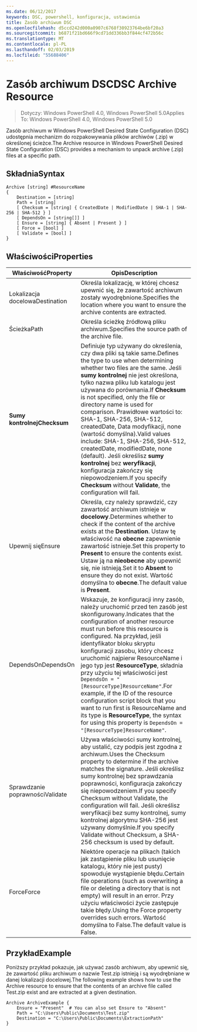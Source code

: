 ```yaml
---
ms.date: 06/12/2017
keywords: DSC, powershell, konfiguracja, ustawienia
title: Zasób archiwum DSC
ms.openlocfilehash: d5ccd242d000a0907c6768f30923764be6bf20a3
ms.sourcegitcommit: b6871f21bd666f9cd71dd336bb3f844cf472b56c
ms.translationtype: MT
ms.contentlocale: pl-PL
ms.lasthandoff: 02/03/2019
ms.locfileid: "55688406"
---
```

# <a name="dsc-archive-resource"></a><span data-ttu-id="87fcc-103">Zasób archiwum DSC</span><span class="sxs-lookup"><span data-stu-id="87fcc-103">DSC Archive Resource</span></span>

> <span data-ttu-id="87fcc-104">Dotyczy: Windows PowerShell 4.0, Windows PowerShell 5.0</span><span class="sxs-lookup"><span data-stu-id="87fcc-104">Applies To: Windows PowerShell 4.0, Windows PowerShell 5.0</span></span>

<span data-ttu-id="87fcc-105">Zasób archiwum w Windows PowerShell Desired State Configuration (DSC) udostępnia mechanizm do rozpakowywania plików archiwów (.zip) w określonej ścieżce.</span><span class="sxs-lookup"><span data-stu-id="87fcc-105">The Archive resource in Windows PowerShell Desired State Configuration (DSC) provides a mechanism to unpack archive (.zip) files at a specific path.</span></span>

## <a name="syntax"></a><span data-ttu-id="87fcc-106">Składnia</span><span class="sxs-lookup"><span data-stu-id="87fcc-106">Syntax</span></span>
```MOF
Archive [string] #ResourceName
{
    Destination = [string]
    Path = [string]
    [ Checksum = [string] { CreatedDate | ModifiedDate | SHA-1 | SHA-256 | SHA-512 } ]
    [ DependsOn = [string[]] ]
    [ Ensure = [string] { Absent | Present } ]
    [ Force = [bool] ]
    [ Validate = [bool] ]
}
```

## <a name="properties"></a><span data-ttu-id="87fcc-107">Właściwości</span><span class="sxs-lookup"><span data-stu-id="87fcc-107">Properties</span></span>

|  <span data-ttu-id="87fcc-108">Właściwość</span><span class="sxs-lookup"><span data-stu-id="87fcc-108">Property</span></span>  |  <span data-ttu-id="87fcc-109">Opis</span><span class="sxs-lookup"><span data-stu-id="87fcc-109">Description</span></span>   |
|---|---|
| <span data-ttu-id="87fcc-110">Lokalizacja docelowa</span><span class="sxs-lookup"><span data-stu-id="87fcc-110">Destination</span></span>| <span data-ttu-id="87fcc-111">Określa lokalizację, w której chcesz upewnić się, że zawartość archiwum zostały wyodrębnione.</span><span class="sxs-lookup"><span data-stu-id="87fcc-111">Specifies the location where you want to ensure the archive contents are extracted.</span></span>|
| <span data-ttu-id="87fcc-112">Ścieżka</span><span class="sxs-lookup"><span data-stu-id="87fcc-112">Path</span></span>| <span data-ttu-id="87fcc-113">Określa ścieżkę źródłową pliku archiwum.</span><span class="sxs-lookup"><span data-stu-id="87fcc-113">Specifies the source path of the archive file.</span></span>|
| <span data-ttu-id="87fcc-114">__Sumy kontrolnej__</span><span class="sxs-lookup"><span data-stu-id="87fcc-114">__Checksum__</span></span>| <span data-ttu-id="87fcc-115">Definiuje typ używany do określenia, czy dwa pliki są takie same.</span><span class="sxs-lookup"><span data-stu-id="87fcc-115">Defines the type to use when determining whether two files are the same.</span></span> <span data-ttu-id="87fcc-116">Jeśli __sumy kontrolnej__ nie jest określona, tylko nazwa pliku lub katalogu jest używana do porównania.</span><span class="sxs-lookup"><span data-stu-id="87fcc-116">If __Checksum__ is not specified, only the file or directory name is used for comparison.</span></span> <span data-ttu-id="87fcc-117">Prawidłowe wartości to: SHA-1, SHA-256, SHA-512, createdDate, Data modyfikacji, none (wartość domyślna).</span><span class="sxs-lookup"><span data-stu-id="87fcc-117">Valid values include: SHA-1, SHA-256, SHA-512, createdDate, modifiedDate, none (default).</span></span> <span data-ttu-id="87fcc-118">Jeśli określisz __sumy kontrolnej__ bez __weryfikacji__, konfiguracja zakończy się niepowodzeniem.</span><span class="sxs-lookup"><span data-stu-id="87fcc-118">If you specify __Checksum__ without __Validate__, the configuration will fail.</span></span>|
| <span data-ttu-id="87fcc-119">Upewnij się</span><span class="sxs-lookup"><span data-stu-id="87fcc-119">Ensure</span></span>| <span data-ttu-id="87fcc-120">Określa, czy należy sprawdzić, czy zawartość archiwum istnieje w __docelowy__.</span><span class="sxs-lookup"><span data-stu-id="87fcc-120">Determines whether to check if the content of the archive exists at the __Destination__.</span></span> <span data-ttu-id="87fcc-121">Ustaw tę właściwość na __obecne__ zapewnienie zawartość istnieje.</span><span class="sxs-lookup"><span data-stu-id="87fcc-121">Set this property to __Present__ to ensure the contents exist.</span></span> <span data-ttu-id="87fcc-122">Ustaw ją na __nieobecne__ aby upewnić się, nie istnieją.</span><span class="sxs-lookup"><span data-stu-id="87fcc-122">Set it to __Absent__ to ensure they do not exist.</span></span> <span data-ttu-id="87fcc-123">Wartość domyślna to __obecne__.</span><span class="sxs-lookup"><span data-stu-id="87fcc-123">The default value is __Present__.</span></span>|
| <span data-ttu-id="87fcc-124">DependsOn</span><span class="sxs-lookup"><span data-stu-id="87fcc-124">DependsOn</span></span> | <span data-ttu-id="87fcc-125">Wskazuje, że konfiguracji inny zasób, należy uruchomić przed ten zasób jest skonfigurowany.</span><span class="sxs-lookup"><span data-stu-id="87fcc-125">Indicates that the configuration of another resource must run before this resource is configured.</span></span> <span data-ttu-id="87fcc-126">Na przykład, jeśli identyfikator bloku skryptu konfiguracji zasobu, który chcesz uruchomić najpierw ResourceName i jego typ jest __ResourceType__, składnia przy użyciu tej właściwości jest `DependsOn = "[ResourceType]ResourceName"`.</span><span class="sxs-lookup"><span data-stu-id="87fcc-126">For example, if the ID of the resource configuration script block that you want to run first is ResourceName and its type is __ResourceType__, the syntax for using this property is `DependsOn = "[ResourceType]ResourceName"`.</span></span>|
| <span data-ttu-id="87fcc-127">Sprawdzanie poprawności</span><span class="sxs-lookup"><span data-stu-id="87fcc-127">Validate</span></span>| <span data-ttu-id="87fcc-128">Używa właściwości sumy kontrolnej, aby ustalić, czy podpis jest zgodna z archiwum.</span><span class="sxs-lookup"><span data-stu-id="87fcc-128">Uses the Checksum property to determine if the archive matches the signature.</span></span> <span data-ttu-id="87fcc-129">Jeśli określisz sumy kontrolnej bez sprawdzania poprawności, konfiguracja zakończy się niepowodzeniem.</span><span class="sxs-lookup"><span data-stu-id="87fcc-129">If you specify Checksum without Validate, the configuration will fail.</span></span> <span data-ttu-id="87fcc-130">Jeśli określisz weryfikacji bez sumy kontrolnej, sumy kontrolnej algorytmu SHA-256 jest używany domyślnie.</span><span class="sxs-lookup"><span data-stu-id="87fcc-130">If you specify Validate without Checksum, a SHA-256 checksum is used by default.</span></span>|
| <span data-ttu-id="87fcc-131">Force</span><span class="sxs-lookup"><span data-stu-id="87fcc-131">Force</span></span>| <span data-ttu-id="87fcc-132">Niektóre operacje na plikach (takich jak zastąpienie pliku lub usunięcie katalogu, który nie jest pusty) spowoduje wystąpienie błędu.</span><span class="sxs-lookup"><span data-stu-id="87fcc-132">Certain file operations (such as overwriting a file or deleting a directory that is not empty) will result in an error.</span></span> <span data-ttu-id="87fcc-133">Przy użyciu właściwości życie zastępuje takie błędy.</span><span class="sxs-lookup"><span data-stu-id="87fcc-133">Using the Force property overrides such errors.</span></span> <span data-ttu-id="87fcc-134">Wartość domyślna to False.</span><span class="sxs-lookup"><span data-stu-id="87fcc-134">The default value is False.</span></span>|

## <a name="example"></a><span data-ttu-id="87fcc-135">Przykład</span><span class="sxs-lookup"><span data-stu-id="87fcc-135">Example</span></span>

<span data-ttu-id="87fcc-136">Poniższy przykład pokazuje, jak używać zasób archiwum, aby upewnić się, że zawartość pliku archiwum o nazwie Test.zip istnieją i są wyodrębniane w danej lokalizacji docelowej.</span><span class="sxs-lookup"><span data-stu-id="87fcc-136">The following example shows how to use the Archive resource to ensure that the contents of an archive file called Test.zip exist and are extracted at a given destination.</span></span>

```
Archive ArchiveExample {
    Ensure = "Present"  # You can also set Ensure to "Absent"
    Path = "C:\Users\Public\Documents\Test.zip"
    Destination = "C:\Users\Public\Documents\ExtractionPath"
}
```